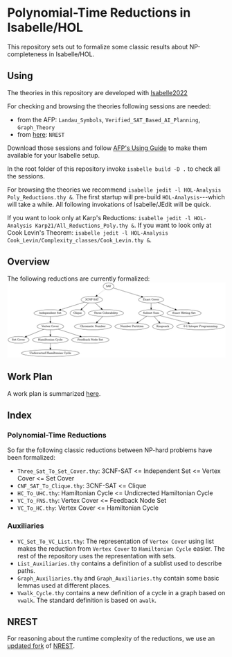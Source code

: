 # Polynomial-Time Reductions in Isabelle/HOL
This repository sets out to formalize some classic results about NP-completeness in Isabelle/HOL. 

## Using

The theories in this repository are developed with [Isabelle2022](https://isabelle.in.tum.de)

For checking and browsing the theories following sessions are needed:

- from the AFP: `Landau_Symbols`, `Verified_SAT_Based_AI_Planning`, `Graph_Theory`
- from [here](https://github.com/maxhaslbeck/NREST): `NREST`

Download those sessions and follow [AFP's Using Guide](https://www.isa-afp.org/using.html) to make them available for your Isabelle setup.

In the root folder of this repository invoke `isabelle build -D .` to check all the sessions.

For browsing the theories we recommend `isabelle jedit -l HOL-Analysis Poly_Reductions.thy &`. 
The first startup will pre-build `HOL-Analysis`---which will take a while. All following invokations of Isabelle/JEdit will be quick.

If you want to look only at Karp's Reductions: `isabelle jedit -l HOL-Analysis Karp21/All_Reductions_Poly.thy &`. 
If you want to look only at Cook Levin's Theorem: `isabelle jedit -l HOL-Analysis Cook_Levin/Complexity_classes/Cook_Levin.thy &`. 

## Overview
The following reductions are currently formalized:
![Graph of all formalized reductions](doc/reductions.png)

## Work Plan
A work plan is summarized [here](doc/PLAN.md).

## Index
### Polynomial-Time Reductions
So far the following classic reductions between NP-hard problems have been formalized:
- `Three_Sat_To_Set_Cover.thy`: 3CNF-SAT <= Independent Set <= Vertex Cover <= Set Cover 
- `CNF_SAT_To_Clique.thy`: 3CNF-SAT <= Clique
- `HC_To_UHC.thy`: Hamiltonian Cycle <= Undicrected Hamiltonian Cycle
- `VC_To_FNS.thy`: Vertex Cover <= Feedback Node Set
- `VC_To_HC.thy`: Vertex Cover <= Hamiltonian Cycle

### Auxiliaries
- `VC_Set_To_VC_List.thy`: The representation of `Vertex Cover` using list makes the reduction from `Vertex Cover` to
  `Hamiltonian Cycle` easier. The rest of the repository uses the representation with sets.
- `List_Auxiliaries.thy` contains a definition of a sublist used to describe paths.
- `Graph_Auxiliaries.thy` and `Graph_Auxiliaries.thy` contain some basic lemmas used at different places.
- `Vwalk_Cycle.thy` contains a new definition of a cycle in a graph based on `vwalk`.
   The standard definition is based on `awalk`. 

## NREST
For reasoning about the runtime complexity of the reductions, we use an [updated fork](https://github.com/hydrogenoxide/NREST) of [NREST](https://github.com/maxhaslbeck/NREST).
